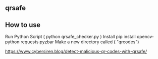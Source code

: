 

## qrsafe
                            
## How to use
Run Python Script ( python qrsafe_checker.py )
Install pip install opencv-python requests pyzbar
Make a new directory called ( "qrcodes")

https://www.cybersiren.blog/detect-malicious-qr-codes-with-qrsafe/

